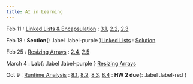 ```yaml
---
title: AI in Learning
---
```


Feb 11
: [Linked Lists & Encapsulation](#)
  : [3.1](#), [2.2](#), [2.3](#)

Feb 18
: **Section**{: .label .label-purple }[Linked Lists](#)
  : [Solution](#)

Feb 25
: [Resizing Arrays](#)
  : [2.4](#), [2.5](#)

March 4
: **Lab**{: .label .label-purple } [Resizing Arrays](#)

Oct 9
: [Runtime Analysis](#)
  : [8.1](#), [8.2](#), [8.3](#), [8.4](#)
: **HW 2 due**{: .label .label-red }
